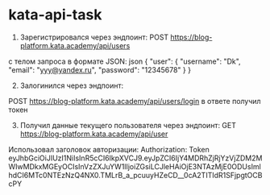 # kata-api-task

1. Зарегистрировался через эндпоинт:
POST https://blog-platform.kata.academy/api/users

с телом запроса в формате JSON:
json
{
  "user": {
    "username": "Dk",
    "email": "yyy@yandex.ru",
    "password": "12345678"
  }
}

2.	Залогинился через эндпоинт:

POST https://blog-platform.kata.academy/api/users/login
в ответе получил токен

3.	Получил данные текущего пользователя через эндпоинт:
GET https://blog-platform.kata.academy/api/user

Использовал заголовок авторизации:
Authorization: Token eyJhbGciOiJIUzI1NiIsInR5cCI6IkpXVCJ9.eyJpZCI6IjY4MDRhZjRjYzVjZDM2MWIwMDkxMGEyOCIsInVzZXJuYW1lIjoiZGsiLCJleHAiOjE3NTAzMjE0ODUsImlhdCI6MTc0NTEzNzQ4NX0.TMLrB_a_pcuuyHZeCD__0cA2TITIdR1SFjpgtOCBcPY



